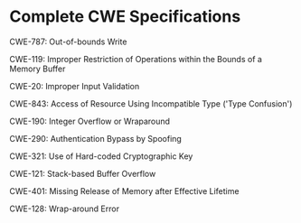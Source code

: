 

# Complete CWE Specifications

CWE-787: Out-of-bounds Write

CWE-119: Improper Restriction of Operations within the Bounds of a Memory Buffer

CWE-20: Improper Input Validation

CWE-843: Access of Resource Using Incompatible Type ('Type Confusion')

CWE-190: Integer Overflow or Wraparound

CWE-290: Authentication Bypass by Spoofing

CWE-321: Use of Hard-coded Cryptographic Key

CWE-121: Stack-based Buffer Overflow

CWE-401: Missing Release of Memory after Effective Lifetime

CWE-128: Wrap-around Error